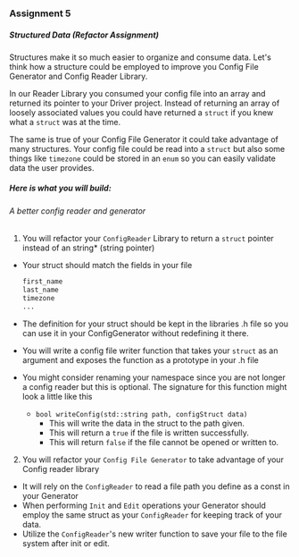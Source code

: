 ### Assignment 5
##### Structured Data (Refactor Assignment)
Structures make it so much easier to organize and consume data. Let's think how a structure could be employed to improve you Config File Generator and Config Reader Library.

In our Reader Library you consumed your config file into an array and returned its pointer to your Driver project. Instead of returning an array of loosely associated values you could have returned a `struct` if you knew what a `struct` was at the time.

The same is true of your Config File Generator it could take advantage of many structures. Your config file could be read into a `struct` but also some things like `timezone` could be stored in an `enum` so you can easily validate data the user provides.

##### Here is what you will build:
###### A better config reader and generator

1. You will refactor your `ConfigReader` Library to return a `struct` pointer instead of an string* (string pointer)
  - Your struct should match the fields in your file

    ```txt
    first_name
    last_name
    timezone
    ...
    ```
  - The definition for your struct should be kept in the libraries .h file so you can use it in your ConfigGenerator without redefining it there.
  - You will write a config file writer function that takes your `struct` as an argument and exposes the function as a prototype in your .h file
  - You might consider renaming your namespace since you are not longer a config reader but this is optional. The signature for this function might look a little like this
    - `bool writeConfig(std::string path, configStruct data)`
      - This will write the data in the struct to the path given.
      - This will return a `true` if the file is written successfully.
      - This will return `false` if the file cannot be opened or written to.
2. You will refactor your `Config File Generator` to take advantage of your Config reader library
  - It will rely on the `ConfigReader` to read a file path you define as a const in your Generator
  - When performing `Init` and `Edit` operations your Generator should employ the same struct as your `ConfigReader` for keeping track of your data.
  - Utilize the `ConfigReader`'s new writer function to save your file to the file system after init or edit. 
